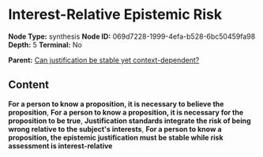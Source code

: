 # Interest-Relative Epistemic Risk

**Node Type:** synthesis
**Node ID:** 069d7228-1999-4efa-b528-6bc50459fa98
**Depth:** 5
**Terminal:** No

**Parent:** [Can justification be stable yet context-dependent?](can-justification-be-stable-yet-context-dependent-antithesis-aa5e734b-cb89-484a-9f89-27c7c8f0ffe3.md)

## Content

**For a person to know a proposition, it is necessary to believe the proposition**, **For a person to know a proposition, it is necessary for the proposition to be true**, **Justification standards integrate the risk of being wrong relative to the subject's interests**, **For a person to know a proposition, the epistemic justification must be stable while risk assessment is interest-relative**
